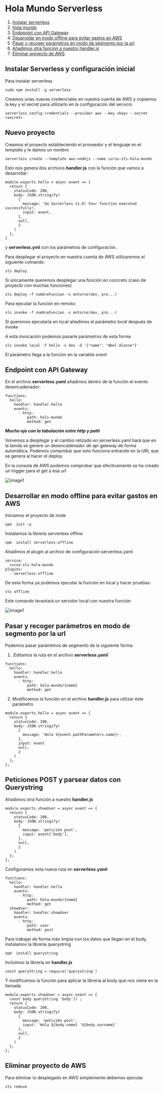 # Hola Mundo Serverless

1. [Instalar serverless](#serverless)
2. [Hola mundo](#new)
3. [Endopoint con API Gateway](#apigateway)
4. [Desarrollar en modo offline para evitar gastos en AWS](#offline)
5. [Pasar y recoger parámetros en modo de segmento por la url](#params)
6. [Añadimos otra función a nuestro handler.js](#post)
7. [Eliminar proyecto de AWS](#remove)


<a name="serverless"></a>
## Instalar Serverless y configuración inicial

Para instalar serverless 

`sudo npm install -g serverless`
 
Creamos unas nuevas credenciales en nuestra cuenta de AWS y copiamos la key y el secret para utilizarlo en la configuración del servicio 
 
`serverless config credentials --provider aws --key <key> --secret <secret>`


<a name="new"></a>
## Nuevo proyecto

Creamos el proyecto estableciendo el proveedor y el lenguaje en el template y le damos un nombre 

`serverless create --template aws-nodejs --name curso-sls-hola-mundo`

Esto nos genera dos archivos **handler.js**  con la función que vamos a desarrollar:
 
~~~
module.exports.hello = async event => {
  return { 
    statusCode: 200, 
    body: JSON.stringify(
      {
        message: 'Go Serverless v1.O! Your function executed successfully!,
        input: event, 
      },
      null,
      2
    )
  };
}
~~~

y  **serverless.yml** con los parámetros de configuración.

Para desplegar el proyecto en nuestra cuenta de AWS utilizaremos el siguiente comando: 

`sls deploy`

Si únicamente queremos desplegar una función en concreto (caso de proyecto con muchas funciones) 
 
`sls deploy –f nombreFuncion –s entorno(dev, pro...)`
 
Para ejecutar la función en remoto: 

`sls invoke -f nombreFuncion -s entorno(dev, pro...)`

Si queremos ejecutarla en local añadimos el parámetro *local* después de *invoke*

A esta invocación podemos pasarle parámetros de esta forma 

`sls invoke local -f hello -s dev -d '{"name": "Abel Alonso"}'`

El parámetro llega a la función en la variable *event*


<a name="apigateway"></a>
## Endpoint con API Gateway

En el archivo **serverless.yaml** añadimos dentro de la función el evento desencadenador: 

~~~
functions:
  hello:
    handler: handler.hello 
    events: 
      - http: 
          path: hols-mundo
          method: get
~~~

   ***Mucho ojo con la tabulación entre http y path***

Volvemos a desplegar y el cambio relizado en serverless.yaml hará que en la lamda se genere un desencadenador de api gateway de forma automática. Podemos comprobar que esto funciona entrando en la URL que se genera al hacer el deploy. 

En la consola de AWS podemos comprobar que efectivamente se ha creado un trigger para el get a esa url 

![image1](./images/image1.png)


<a name="offline"></a>
## Desarrollar en modo offline para evitar gastos en AWS

Iniciamos el proyecto de node 

`npm  init –y`

Instalamos la libreria serverless offline 

`npm  install serverless-offline`

Añadimos el plugin al archivo de configuración serverless.yaml 

~~~
service: 
  curso-sls-hola-mundo 
plugins: 
  - serverless-offline 
~~~

De esta forma ya podemos ejecutar la función en local y hacer pruebas: 

`sls offline`

Este comando levantará un servidor local con nuestra función: 

![image1](./images/image2.png)


<a name="params"></a>
## Pasar y recoger parámetros en modo de segmento por la url

Podemos pasar parámetros de segmento de la siguiente forma: 

1. .Editamos la ruta en el archivo **serverless.yaml**

~~~
functions:
  hello:
    handler: handler.hello
    events:
      - http: 
          path: hola-mundo/{name} 
          method: get 
~~~

2. Modificamos la función en el archivo **handler.js** para utilizar éste parámetro

~~~
module.exports.hello = async event => {
  return { 
    statusCode: 200, 
    body: JSON.stringify(
      {
        message: 'Hola S{event.pathParameters.name}!,
      },
      input: event
      null,
      2
    )
  };
};
~~~


<a name="post"></a>
## Peticiones POST y parsear datos con Querystring

Añadimos otra función a nuestro **handler.js**

~~~
module.exports.showUser = async event => {
  return {
    statusCode: 200,
    body: JSON.stringify(
      {
        message: 'petición post',
        input: event['body'],
      }, 
      null,
      2
    ) 
  };
};
~~~

Configuramos esta nueva ruta en **serverless.yaml**

~~~
functions:
  hello:
    handler: handler.hello
    events:
      - http:
          path: hola-mundo/{name}
          method: get 
  showUser: 
    handler: handler.showUser 
    events: 
      - http: 
          path: user 
          method: post
~~~

Para trabajar de forma más limpia con los datos que llegan en el body, instalamos la librería querystring 

`npm  install querystring`

Incluimos la librería en **handler.js**

~~~
const queryString = require('querystring')
~~~

Y modificamos la función para aplicar la librería al body que nos viene en la llamada 

~~~
module.exports.showUser = async event => { 
  const body queryString 'body']) ; 
  return {
    statusCode: 200,
    body: JSON.stringify(
      {
        message: 'petici6n post',
        input: 'Hola ${body.name} '${body.surname}`
      },
      null, 
      2
    )
  };
};
~~~


<a name="remove"></a>
## Eliminar proyecto de AWS 

Para eliminar lo desplegado en AWS simplemente debemos ejecutar 

`sls remove`